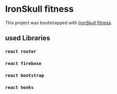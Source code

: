 # IronSkull fitness

This project was bootstrapped with [IronSkull fitness](https://github.com/facebook/create-react-app).

## used Libraries
### `react router`
### `react firebase`
### `react bootstrap`
### `react hooks`


